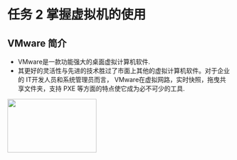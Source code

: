 # 任务 2 掌握虚拟机的使用
## VMware 简介
- VMware是一款功能强大的桌面虚拟计算机软件.
- 其更好的灵活性与先进的技术胜过了市面上其他的虚拟计算机软件。对于企业的 IT开发人员和系统管理员而言， VMware在虚拟网路，实时快照，拖曳共享文件夹，支持 PXE 等方面的特点使它成为必不可少的工具.<br>
<img src="https://vmware.vmecum.com/static/images/1.png" width="200" height="120">


